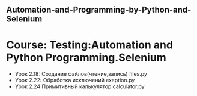 ## Automation-and-Programming-by-Python-and-Selenium
# Course: Testing:Automation and Python Programming.Selenium

- Урок 2.18: Создание файлов(чтение,запись) files.py
- Урок 2.22: Обработка исключений exeption.py
- Урок 2.24 Примитивный калькулятор calculator.py
